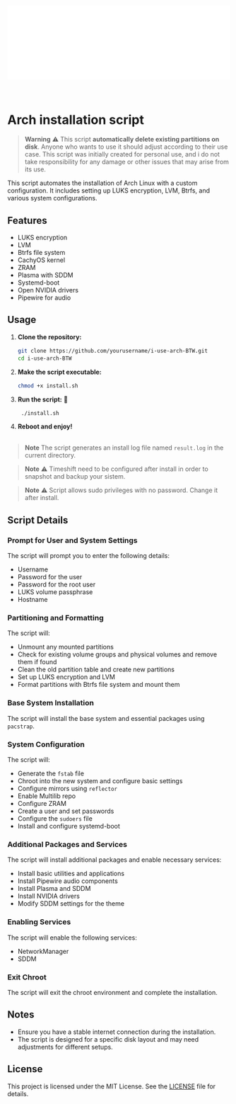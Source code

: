 <p align="center">
  <img src="archlinux-logo.png" alt="Arch Logo"/>
</p>

<br>

# Arch installation script

> **Warning** ⚠️
> This script **automatically delete existing partitions on disk**. Anyone who wants to use it should adjust according to their use case. This script was initially created for personal use, and i do not take responsibility for any damage or other issues that may arise from its use.


This script automates the installation of Arch Linux with a custom configuration. It includes setting up LUKS encryption, LVM, Btrfs, and various system configurations.

## Features

- LUKS encryption
- LVM
- Btrfs file system
- CachyOS kernel
- ZRAM 
- Plasma with SDDM
- Systemd-boot
- Open NVIDIA drivers
- Pipewire for audio


## Usage

1. **Clone the repository:**

    ```bash
    git clone https://github.com/yourusername/i-use-arch-BTW.git
    cd i-use-arch-BTW
    ```

2. **Make the script executable:**

    ```bash
    chmod +x install.sh
    ```

3. **Run the script:** 🚀

    ```bash
     ./install.sh
    ```
4. **Reboot and enjoy!** 
<br><br>

> **Note**
> The script generates an install log file named `result.log` in the current directory.

> **Note** ⚠️
> Timeshift need to be configured after install in order to snapshot and backup your sistem. 

> **Note** ⚠️
> Script allows sudo privileges with no password. Change it after install.

## Script Details

### Prompt for User and System Settings

The script will prompt you to enter the following details:

- Username
- Password for the user
- Password for the root user
- LUKS volume passphrase
- Hostname

### Partitioning and Formatting

The script will:

- Unmount any mounted partitions
- Check for existing volume groups and physical volumes and remove them if found
- Clean the old partition table and create new partitions
- Set up LUKS encryption and LVM
- Format partitions with Btrfs file system and mount them

### Base System Installation

The script will install the base system and essential packages using `pacstrap`.

### System Configuration

The script will:

- Generate the `fstab` file
- Chroot into the new system and configure basic settings
- Configure mirrors using `reflector`
- Enable Multilib repo
- Configure ZRAM
- Create a user and set passwords
- Configure the `sudoers` file
- Install and configure systemd-boot


### Additional Packages and Services

The script will install additional packages and enable necessary services:

- Install basic utilities and applications
- Install Pipewire audio components
- Install Plasma and SDDM
- Install NVIDIA drivers
- Modify SDDM settings for the theme

### Enabling Services

The script will enable the following services:

- NetworkManager
- SDDM

### Exit Chroot

The script will exit the chroot environment and complete the installation.

## Notes

- Ensure you have a stable internet connection during the installation.
- The script is designed for a specific disk layout and may need adjustments for different setups.

## License

This project is licensed under the MIT License. See the [LICENSE](http://_vscodecontentref_/2) file for details.



